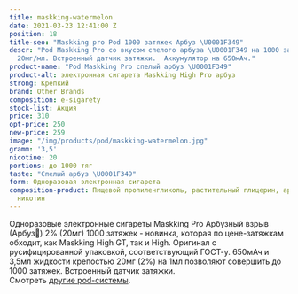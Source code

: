 ```yaml
---
title: maskking-watermelon
date: 2021-03-23 12:41:00 Z
position: 18
title-seo: "Maskking pro Pod 1000 затяжек Арбуз \U0001F349"
descr: "Pod Maskking Pro со вкусом спелого арбуза \U0001F349 на 1000 затяжек. Крепость
  20мг/мл. Встроенный датчик затяжки.  Аккумулятор на 650мАч."
product-name: "Pod Maskking Pro спелый арбуз \U0001F349"
product-alt: электронная сигарета Maskking High Pro арбуз
strong: Крепкий
brand: Other Brands
composition: e-sigarety
stock-list: Акция
price: 310
opt-price: 250
new-price: 259
image: "/img/products/pod/maskking-watermelon.jpg"
gramm: '3,5'
nicotine: 20
portions: до 1000 тяг
taste: "Спелый арбуз \U0001F349"
form: Одноразовая электронная сигарета
composition-product: Пищевой пропиленгликоль, растительный глицерин, ароматизатор,
  никотин
---
```


Одноразовые электронные сигареты Maskking Pro Арбузный взрыв (Арбуз🍉) 2% (20мг) 1000 затяжек - новинка, которая по цене-затяжкам обходит, как Maskking High GT, так и High. Оригинал с русифицированной упаковкой, соответствующий ГОСТ-у. 650мАч и 3,5мл жидкости крепостью 20мг (2%) на 1мл позволяют совершить до 1000 затяжек. Встроенный датчик затяжки.<br>
Смотреть [другие pod-системы](/elektronnye-sigarety).